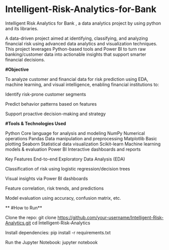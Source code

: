 # Intelligent-Risk-Analytics-for-Bank
Intelligent Risk Analytics for Bank , a data analytics project by using python and its libraries.

A data-driven project aimed at identifying, classifying, and analyzing financial risk using advanced data analytics and visualization techniques. This project leverages Python-based tools and Power BI to turn raw banking/customer data into actionable insights that support smarter financial decisions.




 **#Objective**
 
To analyze customer and financial data for risk prediction using EDA, machine learning, and visual intelligence, enabling financial institutions to:

Identify risk-prone customer segments

Predict behavior patterns based on features

Support proactive decision-making and strategy




 **#Tools & Technologies Used**

Python	Core language for analysis and modeling
NumPy	Numerical operations
Pandas	Data manipulation and preprocessing
Matplotlib	Basic plotting
Seaborn	Statistical data visualization
Scikit-learn	Machine learning models & evaluation
Power BI	Interactive dashboards and reports



 Key Features
End-to-end Exploratory Data Analysis (EDA)

Classification of risk using logistic regression/decision trees

Visual insights via Power BI dashboards

Feature correlation, risk trends, and predictions

Model evaluation using accuracy, confusion matrix, etc.


** #How to Run**

Clone the repo:
git clone https://github.com/your-username/Intelligent-Risk-Analytics.git
cd Intelligent-Risk-Analytics

Install dependencies:
pip install -r requirements.txt

Run the Jupyter Notebook:
jupyter notebook



